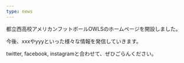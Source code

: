 ```yaml
---
type: news
---
```

都立西高校アメリカンフットボールOWLSのホームページを開設しました。

今後、xxxやyyyといった様々な情報を発信していきます。

twitter, facebook, instagramと合わせて、ぜひごらんください。
